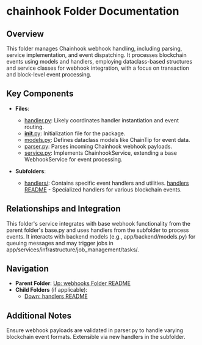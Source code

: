 # chainhook Folder Documentation

## Overview
This folder manages Chainhook webhook handling, including parsing, service implementation, and event dispatching. It processes blockchain events using models and handlers, employing dataclass-based structures and service classes for webhook integration, with a focus on transaction and block-level event processing.

## Key Components
- **Files**:
  - [handler.py](handler.py): Likely coordinates handler instantiation and event routing.
  - [__init__.py](__init__.py): Initialization file for the package.
  - [models.py](models.py): Defines dataclass models like ChainTip for event data.
  - [parser.py](parser.py): Parses incoming Chainhook webhook payloads.
  - [service.py](service.py): Implements ChainhookService, extending a base WebhookService for event processing.

- **Subfolders**:
  - [handlers/](handlers/): Contains specific event handlers and utilities. [handlers README](./handlers/README.md) - Specialized handlers for various blockchain events.

## Relationships and Integration
This folder's service integrates with base webhook functionality from the parent folder's base.py and uses handlers from the subfolder to process events. It interacts with backend models (e.g., app/backend/models.py) for queuing messages and may trigger jobs in app/services/infrastructure/job_management/tasks/.

## Navigation
- **Parent Folder**: [Up: webhooks Folder README](../README.md)
- **Child Folders** (if applicable): 
  - [Down: handlers README](./handlers/README.md)

## Additional Notes
Ensure webhook payloads are validated in parser.py to handle varying blockchain event formats. Extensible via new handlers in the subfolder.
